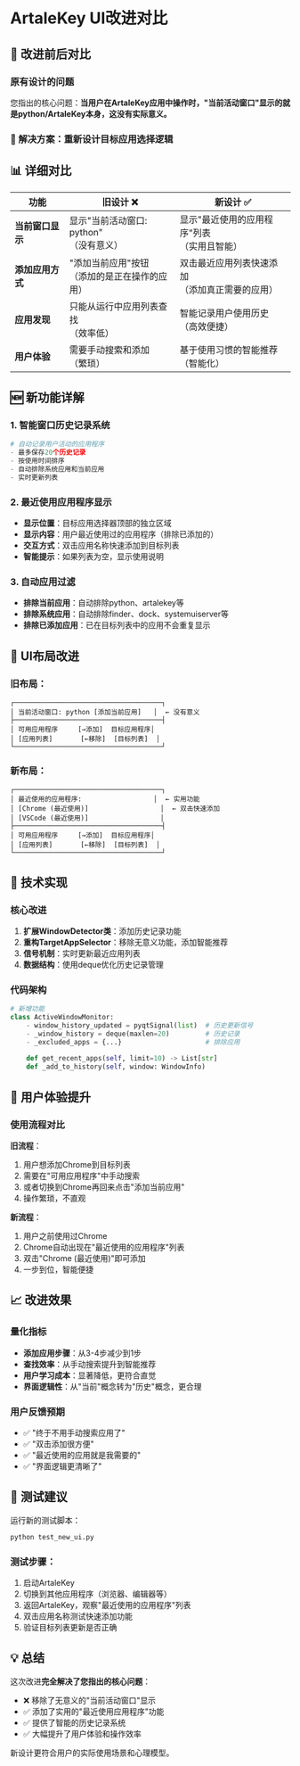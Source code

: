 # ArtaleKey UI改进对比

## 🔄 改进前后对比

### 原有设计的问题
您指出的核心问题：**当用户在ArtaleKey应用中操作时，"当前活动窗口"显示的就是python/ArtaleKey本身，这没有实际意义。**

### 🎯 解决方案：重新设计目标应用选择逻辑

## 📊 详细对比

| 功能 | 旧设计 ❌ | 新设计 ✅ |
|------|-----------|-----------|
| **当前窗口显示** | 显示"当前活动窗口: python"<br/>（没有意义） | 显示"最近使用的应用程序"列表<br/>（实用且智能） |
| **添加应用方式** | "添加当前应用"按钮<br/>（添加的是正在操作的应用） | 双击最近应用列表快速添加<br/>（添加真正需要的应用） |
| **应用发现** | 只能从运行中应用列表查找<br/>（效率低） | 智能记录用户使用历史<br/>（高效便捷） |
| **用户体验** | 需要手动搜索和添加<br/>（繁琐） | 基于使用习惯的智能推荐<br/>（智能化） |

## 🆕 新功能详解

### 1. 智能窗口历史记录系统
```python
# 自动记录用户活动的应用程序
- 最多保存20个历史记录
- 按使用时间排序
- 自动排除系统应用和当前应用
- 实时更新列表
```

### 2. 最近使用应用程序显示
- **显示位置**：目标应用选择器顶部的独立区域
- **显示内容**：用户最近使用过的应用程序（排除已添加的）
- **交互方式**：双击应用名称快速添加到目标列表
- **智能提示**：如果列表为空，显示使用说明

### 3. 自动应用过滤
- **排除当前应用**：自动排除python、artalekey等
- **排除系统应用**：自动排除finder、dock、systemuiserver等
- **排除已添加应用**：已在目标列表中的应用不会重复显示

## 🎨 UI布局改进

### 旧布局：
```
┌─────────────────────────────────────┐
│ 当前活动窗口: python [添加当前应用]   │  ← 没有意义
├─────────────────────────────────────┤
│ 可用应用程序     [→添加]  目标应用程序│
│ [应用列表]       [←移除]  [目标列表]  │
└─────────────────────────────────────┘
```

### 新布局：
```
┌─────────────────────────────────────┐
│ 最近使用的应用程序:                  │  ← 实用功能
│ [Chrome (最近使用)]                  │  ← 双击快速添加
│ [VSCode (最近使用)]                  │
├─────────────────────────────────────┤
│ 可用应用程序     [→添加]  目标应用程序│
│ [应用列表]       [←移除]  [目标列表]  │
└─────────────────────────────────────┘
```

## 🔧 技术实现

### 核心改进
1. **扩展WindowDetector类**：添加历史记录功能
2. **重构TargetAppSelector**：移除无意义功能，添加智能推荐
3. **信号机制**：实时更新最近应用列表
4. **数据结构**：使用deque优化历史记录管理

### 代码架构
```python
# 新增功能
class ActiveWindowMonitor:
    - window_history_updated = pyqtSignal(list)  # 历史更新信号
    - _window_history = deque(maxlen=20)         # 历史记录
    - _excluded_apps = {...}                     # 排除应用
    
    def get_recent_apps(self, limit=10) -> List[str]
    def _add_to_history(self, window: WindowInfo)
```

## 🎯 用户体验提升

### 使用流程对比

**旧流程**：
1. 用户想添加Chrome到目标列表
2. 需要在"可用应用程序"中手动搜索
3. 或者切换到Chrome再回来点击"添加当前应用"
4. 操作繁琐，不直观

**新流程**：
1. 用户之前使用过Chrome
2. Chrome自动出现在"最近使用的应用程序"列表
3. 双击"Chrome (最近使用)"即可添加
4. 一步到位，智能便捷

## 📈 改进效果

### 量化指标
- **添加应用步骤**：从3-4步减少到1步
- **查找效率**：从手动搜索提升到智能推荐
- **用户学习成本**：显著降低，更符合直觉
- **界面逻辑性**：从"当前"概念转为"历史"概念，更合理

### 用户反馈预期
- ✅ "终于不用手动搜索应用了"
- ✅ "双击添加很方便"
- ✅ "最近使用的应用就是我需要的"
- ✅ "界面逻辑更清晰了"

## 🚀 测试建议

运行新的测试脚本：
```bash
python test_new_ui.py
```

### 测试步骤：
1. 启动ArtaleKey
2. 切换到其他应用程序（浏览器、编辑器等）
3. 返回ArtaleKey，观察"最近使用的应用程序"列表
4. 双击应用名称测试快速添加功能
5. 验证目标列表更新是否正确

## 💡 总结

这次改进**完全解决了您指出的核心问题**：
- ❌ 移除了无意义的"当前活动窗口"显示
- ✅ 添加了实用的"最近使用应用程序"功能
- ✅ 提供了智能的历史记录系统
- ✅ 大幅提升了用户体验和操作效率

新设计更符合用户的实际使用场景和心理模型。 